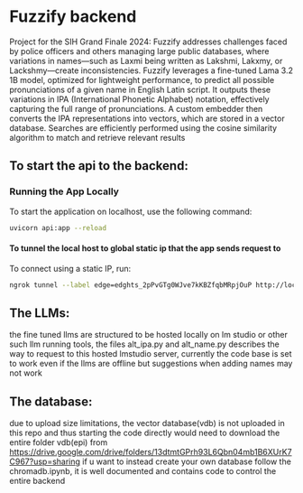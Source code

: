 # Fuzzify backend

Project for the SIH Grand Finale 2024: Fuzzify addresses challenges faced by police officers and others managing large public databases, where variations in names—such as Laxmi being written as Lakshmi, Lakxmy, or Lackshmy—create inconsistencies. Fuzzify leverages a fine-tuned Lama 3.2 1B model, optimized for lightweight performance, to predict all possible pronunciations of a given name in English Latin script. It outputs these variations in IPA (International Phonetic Alphabet) notation, effectively capturing the full range of pronunciations. A custom embedder then converts the IPA representations into vectors, which are stored in a vector database. Searches are efficiently performed using the cosine similarity algorithm to match and retrieve relevant results

## To start the api to the backend:

### Running the App Locally
To start the application on localhost, use the following command:
```sh
uvicorn api:app --reload
```

#### To tunnel the local host to global static ip that the app sends request to 
To connect using a static IP, run:
```sh
ngrok tunnel --label edge=edghts_2pPvGTg0WJve7kKBZfqbMRpjOuP http://localhost:8000
```

## The LLMs: 
the fine tuned llms are structured to be hosted locally on lm studio or other such llm running tools, the files alt_ipa.py and alt_name.py describes the way to request to this hosted lmstudio server, currently the code base is set to work even if  the llms are offline but suggestions when adding names may not work 

## The database:
due to upload size limitations, the vector database(vdb) is not uploaded in this repo and thus starting the code directly would need to download the entire folder vdb(epi) from https://drive.google.com/drive/folders/13dtmtGPrh93L6Qbn04mb1B6XUrK7C967?usp=sharing 
if u want to instead create your own database follow the chromadb.ipynb, it is well documented and contains code to control the entire backend

